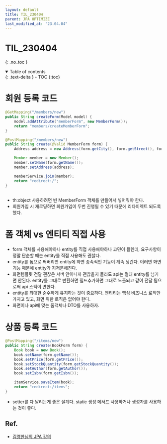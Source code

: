 ```yaml
---
layout: default
title: TIL_230404
parent: JPA OPTIMIZE
last_modified_at: "23.04.04"
---
```


# TIL_230404
{: .no_toc }

<details open markdown="block">
  <summary>
    Table of contents
  </summary>
  {: .text-delta }
- TOC
{:toc}
</details>

# 회원 등록 코드

```java
@GetMapping("/members/new")
public String createForm(Model model) {
	model.addAttribute("memberForm", new MemberForm());
	return "members/createMemberForm";
}

@PostMapping("/members/new")
public String create(@Valid MemberForm form) {
	Address address = new Address(form.getCity(), form.getStreet(), form.getZipcode());

	Member member = new Member();
	member.setName(form.getName());
	member.setAddress(address);

	memberService.join(member);
	return "redirect:/";
}
	
```	
- th:object 사용하려면 빈 MemberForm 객체를 만들어서 넣어줘야 한다.
- 회원가입 시 재로딩하면 회원가입이 두번 진행될 수 있기 때문에 리다이렉트 되도록 했다.
	
# 폼 객체 vs 엔티티 직접 사용	
- form 객체를 사용해야하나 entity를 직접 사용해야하나 고민이 될텐데, 요구사항이 정말 단순할 때는 entity를 직접 사용해도 괜찮다. 
- entity를 폼으로 써버리면 entity에 화면 종속적인 기능이 계속 생긴다. 이러면 화면기능 때문에 entity가 지저분해진다. 
- 화면템플릿 전달 괜찮은 서버 안이니까 괜찮을지 몰라도 api는 절대 entity를 넘기면 안된다. entity를 그대로 반환하면 필드추가하면 그대로 노출되고 같이 전달 됨으로써 api 스펙이 변한다.
- entity를 최대한 순수하게 유지하는 것이 중요하다. 엔티티는 핵심 비즈니스 로직만 가지고 있고, 화면 위한 로직은 없어야 한다.
- 화면이나 api에 맞는 폼객체나 DTO를 사용하자.

# 상품 등록 코드	

```java
@PostMapping("/items/new")
public String create(BookForm form) {
	Book book = new Book();
	book.setName(form.getName());
	book.setPrice(form.getPrice());
	book.setStockQuantity(form.getStockQuantity());
	book.setAuthor(form.getAuthor());
	book.setIsbn(form.getIsbn());

	itemService.saveItem(book);
	return "redirect:/items";
}
```
- setter를 다 날리는게 좋은 설계다. static 생성 메서드 사용하거나 생성자를 사용하는 것이 좋다.

	

## Ref.
- <a href="https://www.inflearn.com/course/%EC%8A%A4%ED%94%84%EB%A7%81%EB%B6%80%ED%8A%B8-JPA-%ED%99%9C%EC%9A%A9-1/dashboard">김영한님의 JPA 강의</a>
